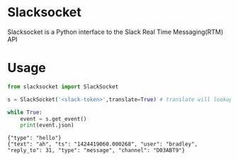 # Slacksocket

Slacksocket is a Python interface to the Slack Real Time Messaging(RTM) API

# Usage

```python
from slacksocket import SlackSocket

s = SlackSocket('<slack-token>',translate=True) # translate will lookup and replace user and channel IDs with their human-readable names. default true. 

while True:
    event = s.get_event()
    print(event.json)
```

```
{"type": "hello"}
{"text": "ah", "ts": "1424419060.000268", "user": "bradley", "reply_to": 31, "type": "message", "channel": "D03ABT9"}
```
